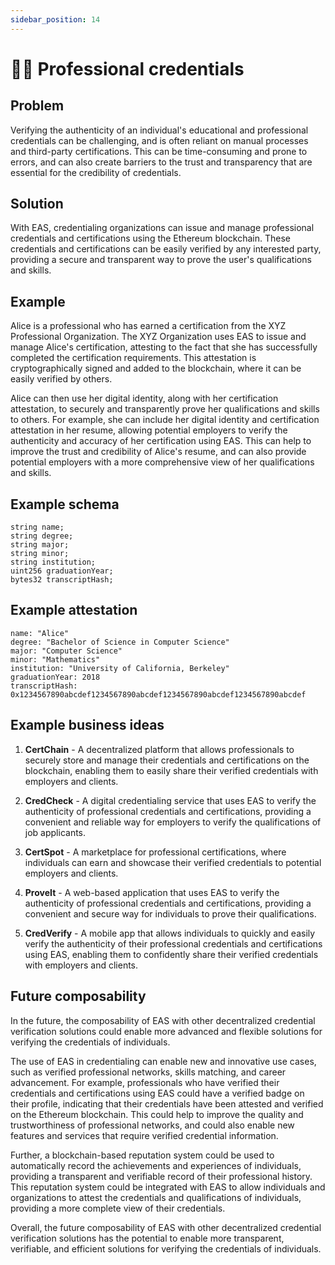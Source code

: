 ```yaml
---
sidebar_position: 14
---
```


#  🧑‍🎓 Professional credentials

## Problem
Verifying the authenticity of an individual's educational and professional credentials can be challenging, and is often reliant on manual processes and third-party certifications. This can be time-consuming and prone to errors, and can also create barriers to the trust and transparency that are essential for the credibility of credentials.

## Solution
With EAS, credentialing organizations can issue and manage professional credentials and certifications using the Ethereum blockchain. These credentials and certifications can be easily verified by any interested party, providing a secure and transparent way to prove the user's qualifications and skills.

## Example
Alice is a professional who has earned a certification from the XYZ Professional Organization. The XYZ Organization uses EAS to issue and manage Alice's certification, attesting to the fact that she has successfully completed the certification requirements. This attestation is cryptographically signed and added to the blockchain, where it can be easily verified by others.

Alice can then use her digital identity, along with her certification attestation, to securely and transparently prove her qualifications and skills to others. For example, she can include her digital identity and certification attestation in her resume, allowing potential employers to verify the authenticity and accuracy of her certification using EAS. This can help to improve the trust and credibility of Alice's resume, and can also provide potential employers with a more comprehensive view of her qualifications and skills.

## Example schema 
```
string name;
string degree;
string major;
string minor;
string institution;
uint256 graduationYear;
bytes32 transcriptHash;

```

## Example attestation
```
name: "Alice"
degree: "Bachelor of Science in Computer Science"
major: "Computer Science"
minor: "Mathematics"
institution: "University of California, Berkeley"
graduationYear: 2018
transcriptHash: 0x1234567890abcdef1234567890abcdef1234567890abcdef1234567890abcdef

```

## Example business ideas
1. **CertChain** - A decentralized platform that allows professionals to securely store and manage their credentials and certifications on the blockchain, enabling them to easily share their verified credentials with employers and clients.

2. **CredCheck** - A digital credentialing service that uses EAS to verify the authenticity of professional credentials and certifications, providing a convenient and reliable way for employers to verify the qualifications of job applicants.

3. **CertSpot** - A marketplace for professional certifications, where individuals can earn and showcase their verified credentials to potential employers and clients.

4. **ProveIt** - A web-based application that uses EAS to verify the authenticity of professional credentials and certifications, providing a convenient and secure way for individuals to prove their qualifications.

5. **CredVerify** - A mobile app that allows individuals to quickly and easily verify the authenticity of their professional credentials and certifications using EAS, enabling them to confidently share their verified credentials with employers and clients.

## Future composability
In the future, the composability of EAS with other decentralized credential verification solutions could enable more advanced and flexible solutions for verifying the credentials of individuals.

The use of EAS in credentialing can enable new and innovative use cases, such as verified professional networks, skills matching, and career advancement. For example, professionals who have verified their credentials and certifications using EAS could have a verified badge on their profile, indicating that their credentials have been attested and verified on the Ethereum blockchain. This could help to improve the quality and trustworthiness of professional networks, and could also enable new features and services that require verified credential information.

Further, a blockchain-based reputation system could be used to automatically record the achievements and experiences of individuals, providing a transparent and verifiable record of their professional history. This reputation system could be integrated with EAS to allow individuals and organizations to attest the credentials and qualifications of individuals, providing a more complete view of their credentials.

Overall, the future composability of EAS with other decentralized credential verification solutions has the potential to enable more transparent, verifiable, and efficient solutions for verifying the credentials of individuals.